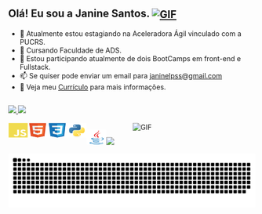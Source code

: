 ## Olá! Eu sou a Janine Santos. <a href="https://www.imagensanimadas.com/cat-computadores-56.htm?page=1"><img align="center" alt="GIF" src="https://www.imagensanimadas.com/data/media/56/computador-imagem-animada-0111.gif" border="0" alt="computador-imagem-animada-0111" width="150px"/></a> 


<!--
**janinelps/janinelps** is a ✨ _special_ ✨ repository because its `README.md` (this file) appears on your GitHub profile.
--> 

- 🥇 Atualmente estou estagiando na Aceleradora Ágil vinculado com a PUCRS.
- 🌱 Cursando Faculdade de ADS.
- 👯 Estou participando atualmente de dois BootCamps em front-end e Fullstack. 
- 📫 Se quiser pode enviar um email para janinelpss@gmail.com
- 📝 Veja meu <a href="https://drive.google.com/file/d/1Ef8KmTYulOj_0C5HQTsfRbbLjf0ta3nd/view?usp=sharing" target="_blank">Currículo</a> para mais informações.

##

 <div>
  <a href="https://github.com/janinelps">

  <img height="180em" src="https://github-readme-stats.vercel.app/api?username=janinelps&show_icons=true&theme=vision-friendly-dark&include_all_commits=true&count_private=true"/>

  <img height="180em" src="https://github-readme-stats.vercel.app/api/top-langs/?username=janinelps&layout=compact&langs_count=7&theme=vision-friendly-dark"/>

</div>

<div style="display: inline_block"><br>
 
 <img align="right" alt="GIF" src="https://octocat-generator-assets.githubusercontent.com/my-octocat-1629297410627.png" width="250px" />
 
  <img align="left" alt="Janine-Js" height="30" width="40" src="https://raw.githubusercontent.com/devicons/devicon/master/icons/javascript/javascript-plain.svg">

  <img align="left" alt="Janine-HTML" height="30" width="40" src="https://raw.githubusercontent.com/devicons/devicon/master/icons/html5/html5-original.svg">

  <img align="left" alt="Janine-CSS" height="30" width="40" src="https://raw.githubusercontent.com/devicons/devicon/master/icons/css3/css3-original.svg">

  <img align="left" alt="Janine-Python" height="30" width="40" src="https://raw.githubusercontent.com/devicons/devicon/master/icons/python/python-original.svg">

  <img align="left" alt="Janine-Java" height="30" width="40"    
src="https://github.com/devicons/devicon/blob/master/icons/java/java-original.svg">
 
</div>

  ##

<div> 

  <a href="https://www.linkedin.com/in/janineluiz/" target="_blank"><img src="https://img.shields.io/badge/-LinkedIn-%230077B5?style=for-the-badge&logo=linkedin&logoColor=white" target="_blank"></a> 

  ![Snake animation](https://github.com/janinelps/janinelps/blob/output/github-contribution-grid-snake.svg)

</div>
